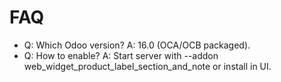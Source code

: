 # FAQ

- Q: Which Odoo version? A: 16.0 (OCA/OCB packaged).
- Q: How to enable? A: Start server with --addon web_widget_product_label_section_and_note or install in UI.
